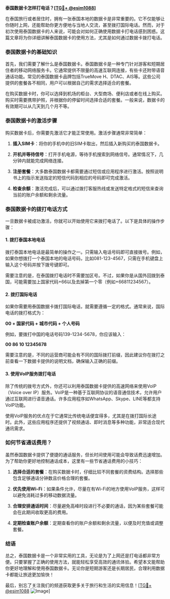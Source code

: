 **泰国数据卡怎样打电话？[[TG💪+ @esim1088](https://t.me/s/esim1088)]**

在泰国旅行或者居住时，拥有一张泰国本地的数据卡是非常重要的。它不仅能够让你随时上网，还能帮助你更方便地与当地人交流，甚至拨打国际电话。然而，对于初次使用泰国数据卡的人来说，可能会对如何正确使用数据卡打电话感到困惑。这篇文章将为你详细讲解泰国数据卡的使用方法，尤其是如何通过数据卡拨打电话。

### 泰国数据卡的基础知识

首先，我们需要了解什么是泰国数据卡。泰国数据卡是一种专门针对游客和短期居住者的移动网络服务卡。它通常提供不限量的高速互联网连接，有些卡还附带语音通话功能。常见的泰国数据卡品牌包括TrueMove H、DTAC、AIS等。这些公司提供的套餐各不相同，用户可以根据自己的需求选择适合的套餐。

在购买数据卡时，你可以选择到机场的柜台、大型商场、便利店或者在线上购买。购买时需要携带护照，并根据你的停留时间选择合适的套餐。一般来说，数据卡的有效期可以从几天到几个月不等。

### 泰国数据卡的激活步骤

购买数据卡后，你需要先激活它才能正常使用。激活步骤通常非常简单：

1. **插入SIM卡**：将你的手机中的旧SIM卡取出，然后插入新购买的泰国数据卡。
   
2. **开机并等待信号**：打开手机电源，等待手机搜索到网络信号。通常情况下，几分钟内就能完成网络连接。

3. **注册套餐**：大多数泰国数据卡都需要通过短信或应用程序进行激活。按照说明书上的指示发送指定的短信代码到相应的号码即可完成激活。

4. **检查余额**：激活完成后，可以通过拨打客服热线或发送特定格式的短信来查询当前的账户余额和剩余流量。

### 泰国数据卡的拨打电话方式

一旦数据卡被成功激活，你就可以开始使用它来拨打电话了。以下是具体的操作步骤：

#### 1. 拨打泰国本地电话

拨打泰国本地电话是最简单的操作之一。只需输入电话号码即可直接拨号。例如，如果你想拨打一个泰国本地的电话号码，比如081-123-4567，只需在手机键盘上输入这个号码并按下拨号键即可。

需要注意的是，在泰国拨打电话时不需要加区号。不过，如果你是从国外回拨到泰国，可能需要加上国家代码+66以及去掉第一个零（例如+66811234567）。

#### 2. 拨打国际电话

如果你需要用泰国数据卡拨打国际电话，就需要遵循一定的格式。通常来说，国际电话的拨打格式为：

**00 + 国家代码 + 城市代码 + 个人号码**

例如，要拨打中国的电话号码139-1234-5678，你应该输入：

**00 86 10 12345678**

需要注意的是，不同的运营商可能会有不同的国际拨打前缀，因此建议你在拨打之前查看一下数据卡提供的说明文档，确保输入正确的前缀。

#### 3. 使用VoIP服务拨打电话

除了传统的拨号方式外，你还可以利用泰国数据卡提供的高速网络来使用VoIP（Voice over IP）服务。VoIP是一种基于互联网协议的语音通信技术，允许用户通过互联网进行语音通话。许多应用程序如WhatsApp、Skype、LINE等都支持VoIP功能。

使用VoIP服务的优点在于它通常比传统电话便宜得多，尤其是在拨打国际长途时。此外，这些应用程序还提供了视频通话、即时消息等多种功能，非常适合现代通讯需求。

### 如何节省通话费用？

虽然泰国数据卡提供了便捷的通话服务，但长时间使用可能会导致话费迅速增加。为了帮助你更好地控制通话成本，这里有一些节省通话费用的小技巧：

1. **选择合适的套餐**：在购买数据卡时，仔细比较不同套餐的资费结构。选择那些包含足够通话分钟数且价格合理的套餐。

2. **优先使用Wi-Fi**：如果条件允许，尽量在有Wi-Fi的地方使用VoIP服务，这样可以避免消耗过多的移动数据流量。

3. **合理安排通话时间**：尽量避免高峰时段进行不必要的通话，因为某些套餐可能会在此期间收取更高的费用。

4. **定期检查账户余额**：定期查看你的账户余额和剩余流量，以便及时充值或调整套餐。

### 结语

总之，泰国数据卡是一个非常实用的工具，无论是为了上网还是打电话都非常方便。只要掌握了正确的使用方法，就能轻松享受高效的通讯体验。希望本文能帮助你更好地理解和使用泰国数据卡。无论你是短期游客还是长期居民，合理利用数据卡都能让旅途更加愉快！

最后，别忘了关注我们的频道获取更多关于旅行和生活的实用信息！[[TG💪+ @esim1088](https://t.me/s/esim1088) ![Image](https://i.postimg.cc/4NQfJmqS/Snipaste-2025-05-13-00-14-12.png)]